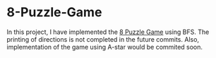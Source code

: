 # 8-Puzzle-Game
In this project, I have implemented the [8 Puzzle Game](http://mypuzzle.org/sliding) using BFS. The printing of directions is not completed in the future commits. Also, implementation of the game using A-star would be commited soon.
